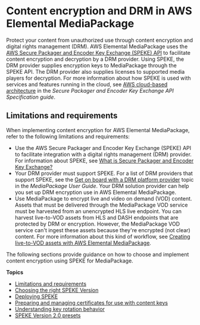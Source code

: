 # Content encryption and DRM in AWS Elemental MediaPackage<a name="using-encryption"></a>

Protect your content from unauthorized use through content encryption and digital rights management \(DRM\)\. AWS Elemental MediaPackage uses the [AWS Secure Packager and Encoder Key Exchange \(SPEKE\) API](https://aws.amazon.com/media/tech/speke-basics-secure-packager-encoder-key-exchange-api/) to facilitate content encryption and decryption by a DRM provider\. Using SPEKE, the DRM provider supplies encryption keys to MediaPackage through the SPEKE API\. The DRM provider also supplies licenses to supported media players for decryption\. For more information about how SPEKE is used with services and features running in the cloud, see [AWS cloud\-based architecture](https://docs.aws.amazon.com/speke/latest/documentation/what-is-speke.html#services-architecture) in the *Secure Packager and Encoder Key Exchange API Specification guide*\.

## Limitations and requirements<a name="encryption-requirements"></a>

When implementing content encryption for AWS Elemental MediaPackage, refer to the following limitations and requirements:
+ Use the AWS Secure Packager and Encoder Key Exchange \(SPEKE\) API to facilitate integration with a digital rights management \(DRM\) provider\. For information about SPEKE, see [What is Secure Packager and Encoder Key Exchange?](https://docs.aws.amazon.com/speke/latest/documentation/what-is-speke.html)
+ Your DRM provider must support SPEKE\. For a list of DRM providers that support SPEKE, see the [Get on board with a DRM platform provider](https://docs.aws.amazon.com/speke/latest/documentation/customer-onboarding.html#choose-drm-provider) topic in the *MediaPackage User Guide*\. Your DRM solution provider can help you set up DRM encryption use in AWS Elemental MediaPackage\.
+ Use MediaPackage to encrypt live and video on demand \(VOD\) content\. Assets that must be delivered through the MediaPackage VOD service must be harvested from an unencrypted HLS live endpoint\. You can harvest live\-to\-VOD assets from HLS and DASH endpoints that are protected by DRM or encryption\. However, the MediaPackage VOD service can't ingest these assets because they're encrypted \(not clear\) content\. For more information about this kind of workflow, see [Creating live\-to\-VOD assets with AWS Elemental MediaPackage](ltov.md)\.

The following sections provide guidance on how to choose and implement content encryption using SPEKE for MediaPackage\.

**Topics**
+ [Limitations and requirements](#encryption-requirements)
+ [Choosing the right SPEKE Version](encryption-choosing-speke-version.md)
+ [Deploying SPEKE](encryption-deploying-speke.md)
+ [Preparing and managing certificates for use with content keys](drm-content-key-encryption.md)
+ [Understanding key rotation behavior](drm-content-key-rotation.md)
+ [SPEKE Version 2\.0 presets](drm-content-speke-v2-presets.md)